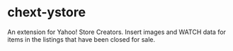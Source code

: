 # chext-ystore
An extension for Yahoo! Store Creators. Insert images and WATCH data for items in the listings that have been closed for sale.
